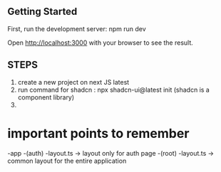## Getting Started

First, run the development server: npm run dev

Open [http://localhost:3000](http://localhost:3000) with your browser to see the result.

## STEPS

1. create a new project on next JS latest
2. run command for shadcn : npx shadcn-ui@latest init (shadcn is a component library)
3.


# important points to remember

-app
  -(auth)
    -layout.ts -> layout only for auth page
  -(root) 
    -layout.ts -> common layout for the entire application